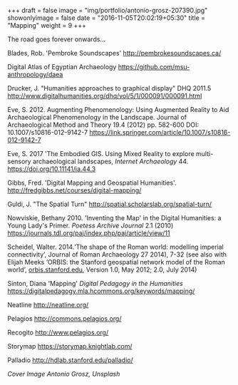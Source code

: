 +++
draft = false
image = "img/portfolio/antonio-grosz-207390.jpg"
showonlyimage = false
date = "2016-11-05T20:02:19+05:30"
title = "Mapping"
weight = 9
+++

The road goes forever onwards...

<!--more-->

Blades, Rob. 'Pembroke Soundscapes' <http://pembrokesoundscapes.ca/>

Digital Atlas of Egyptian Archaeology <https://github.com/msu-anthropology/daea>

Drucker, J. "Humanities approaches to graphical display" DHQ 2011.5 <http://www.digitalhumanities.org/dhq/vol/5/1/000091/000091.html>

Eve, S. 2012. Augmenting Phenomenology: Using Augmented Reality to Aid Archaeological Phenomenology in the Landscape. Journal of Archaeological Method and Theory 19.4 (2012) pp. 582-600 DOI: 10.1007/s10816-012-9142-7 <https://link.springer.com/article/10.1007/s10816-012-9142-7>

Eve, S. 2017 'The Embodied GIS. Using Mixed Reality to explore multi-sensory archaeological landscapes, _Internet Archaeology_ 44. <https://doi.org/10.11141/ia.44.3>

Gibbs, Fred. 'Digital Mapping and Geospatial Humanities'. <http://fredgibbs.net/courses/digital-mapping/>

Guldi, J. "The Spatial Turn" <http://spatial.scholarslab.org/spatial-turn/>

Nowviskie, Bethany 2010. 'Inventing the Map' in the Digital Humanities: a Young Lady's Primer. _Poetess Archive Journal_ 2.1 (2010) <https://journals.tdl.org/paj/index.php/paj/article/view/11>

Scheidel, Walter. 2014.‘The shape of the Roman world: modelling imperial connectivity’, Journal of Roman Archaeology 27 2014), 7-32  (see also with Elijah Meeks ‘ORBIS: the Stanford geospatial network model of the Roman world’, [orbis.stanford.edu](http://orbis.stanford.edu/), Version 1.0, May 2012; 2.0, July 2014)

Sinton, Diana 'Mapping' _Digital Pedagogy in the Humanities_ <https://digitalpedagogy.mla.hcommons.org/keywords/mapping/>

Neatline <http://neatline.org/>

Pelagios <http://commons.pelagios.org/>

Recogito <http://www.pelagios.org/>

Storymap <https://storymap.knightlab.com/>

Palladio <http://hdlab.stanford.edu/palladio/>

_Cover Image Antonio Grosz, Unsplash_
